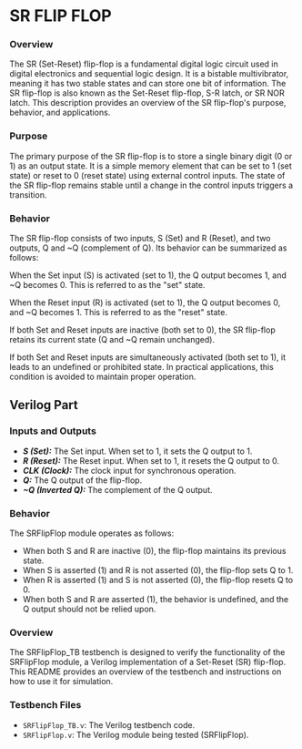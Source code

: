 # SR FLIP FLOP

### Overview
The SR (Set-Reset) flip-flop is a fundamental digital logic circuit used in digital electronics and sequential logic design. It is a bistable multivibrator, meaning it has two stable states and can store one bit of information. The SR flip-flop is also known as the Set-Reset flip-flop, S-R latch, or SR NOR latch. This description provides an overview of the SR flip-flop's purpose, behavior, and applications.

### Purpose
The primary purpose of the SR flip-flop is to store a single binary digit (0 or 1) as an output state. It is a simple memory element that can be set to 1 (set state) or reset to 0 (reset state) using external control inputs. The state of the SR flip-flop remains stable until a change in the control inputs triggers a transition.

### Behavior
The SR flip-flop consists of two inputs, S (Set) and R (Reset), and two outputs, Q and ~Q (complement of Q). Its behavior can be summarized as follows:

When the Set input (S) is activated (set to 1), the Q output becomes 1, and ~Q becomes 0. This is referred to as the "set" state.

When the Reset input (R) is activated (set to 1), the Q output becomes 0, and ~Q becomes 1. This is referred to as the "reset" state.

If both Set and Reset inputs are inactive (both set to 0), the SR flip-flop retains its current state (Q and ~Q remain unchanged).

If both Set and Reset inputs are simultaneously activated (both set to 1), it leads to an undefined or prohibited state. In practical applications, this condition is avoided to maintain proper operation.
<br>
## Verilog Part

### Inputs and Outputs
- ***S (Set):*** The Set input. When set to 1, it sets the Q output to 1.
- ***R (Reset):*** The Reset input. When set to 1, it resets the Q output to 0.
- ***CLK (Clock):*** The clock input for synchronous operation.
- ***Q:*** The Q output of the flip-flop.
- ***~Q (Inverted Q):*** The complement of the Q output.

### Behavior
The SRFlipFlop module operates as follows:

- When both S and R are inactive (0), the flip-flop maintains its previous state.
- When S is asserted (1) and R is not asserted (0), the flip-flop sets Q to 1.
- When R is asserted (1) and S is not asserted (0), the flip-flop resets Q to 0.
- When both S and R are asserted (1), the behavior is undefined, and the Q output should not be relied upon.



### Overview
The SRFlipFlop_TB testbench is designed to verify the functionality of the SRFlipFlop module, a Verilog implementation of a Set-Reset (SR) flip-flop. This README provides an overview of the testbench and instructions on how to use it for simulation.

### Testbench Files
- `SRFlipFlop_TB.v`: The Verilog testbench code.
- `SRFlipFlop.v`: The Verilog module being tested (SRFlipFlop).
